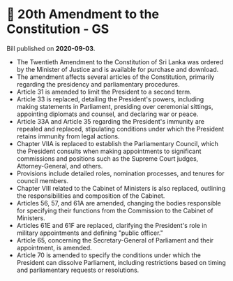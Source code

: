 # 📄  20th Amendment to the Constitution - GS

Bill published on **2020-09-03**.

- The Twentieth Amendment to the Constitution of Sri Lanka was ordered by the Minister of Justice and is available for purchase and download.
- The amendment affects several articles of the Constitution, primarily regarding the presidency and parliamentary procedures.
- Article 31 is amended to limit the President to a second term.
- Article 33 is replaced, detailing the President's powers, including making statements in Parliament, presiding over ceremonial sittings, appointing diplomats and counsel, and declaring war or peace.
- Article 33A and Article 35 regarding the President's immunity are repealed and replaced, stipulating conditions under which the President retains immunity from legal actions.
- Chapter VIIA is replaced to establish the Parliamentary Council, which the President consults when making appointments to significant commissions and positions such as the Supreme Court judges, Attorney-General, and others.
- Provisions include detailed roles, nomination processes, and tenures for council members.
- Chapter VIII related to the Cabinet of Ministers is also replaced, outlining the responsibilities and composition of the Cabinet.
- Articles 56, 57, and 61A are amended, changing the bodies responsible for specifying their functions from the Commission to the Cabinet of Ministers.
- Articles 61E and 61F are replaced, clarifying the President's role in military appointments and defining "public officer."
- Article 65, concerning the Secretary-General of Parliament and their appointment, is amended.
- Article 70 is amended to specify the conditions under which the President can dissolve Parliament, including restrictions based on timing and parliamentary requests or resolutions.
